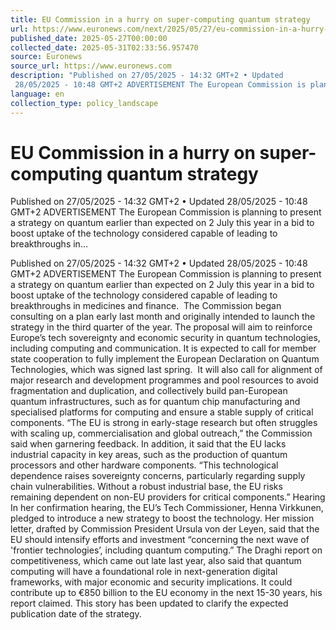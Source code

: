 ```yaml
---
title: EU Commission in a hurry on super-computing quantum strategy
url: https://www.euronews.com/next/2025/05/27/eu-commission-in-a-hurry-on-super-computing-quantum-strategy
published_date: 2025-05-27T00:00:00
collected_date: 2025-05-31T02:33:56.957470
source: Euronews
source_url: https://www.euronews.com
description: "Published on 27/05/2025 - 14:32 GMT+2 • Updated
 28/05/2025 - 10:48 GMT+2 ADVERTISEMENT The European Commission is planning to present a strategy on quantum earlier than expected on 2 July this year in a bid to boost uptake of the technology considered capable of leading to breakthroughs in..."
language: en
collection_type: policy_landscape
---
```


# EU Commission in a hurry on super-computing quantum strategy

Published on 27/05/2025 - 14:32 GMT+2 • Updated
 28/05/2025 - 10:48 GMT+2 ADVERTISEMENT The European Commission is planning to present a strategy on quantum earlier than expected on 2 July this year in a bid to boost uptake of the technology considered capable of leading to breakthroughs in...

Published on 27/05/2025 - 14:32 GMT+2 • Updated
 28/05/2025 - 10:48 GMT+2 ADVERTISEMENT The European Commission is planning to present a strategy on quantum earlier than expected on 2 July this year in a bid to boost uptake of the technology considered capable of leading to breakthroughs in medicines and finance.  The Commission began consulting on a plan early last month and originally intended to launch the strategy in the third quarter of the year. The proposal will aim to reinforce Europe’s tech sovereignty and economic security in quantum technologies, including computing and communication. It is expected to call for member state cooperation to fully implement the European Declaration on Quantum Technologies, which was signed last spring.  It will also call for alignment of major research and development programmes and pool resources to avoid fragmentation and duplication, and collectively build pan-European quantum infrastructures, such as for quantum chip manufacturing and specialised platforms for computing and ensure a stable supply of critical components. “The EU is strong in early-stage research but often struggles with scaling up, commercialisation and global outreach,” the Commission said when garnering feedback. In addition, it said that the EU lacks industrial capacity in key areas, such as the production of quantum processors and other hardware components. “This technological dependence raises sovereignty concerns, particularly regarding supply chain vulnerabilities. Without a robust industrial base, the EU risks remaining dependent on non-EU providers for critical components.” Hearing In her confirmation hearing, the EU’s Tech Commissioner, Henna Virkkunen, pledged to introduce a new strategy to boost the technology. Her mission letter, drafted by Commission President Ursula von der Leyen, said that the EU should intensify efforts and investment “concerning the next wave of 'frontier technologies’, including quantum computing.” The Draghi report on competitiveness, which came out late last year, also said that quantum computing will have a foundational role in next-generation digital frameworks, with major economic and security implications. It could contribute up to €850 billion to the EU economy in the next 15-30 years, his report claimed. This story has been updated to clarify the expected publication date of the strategy.